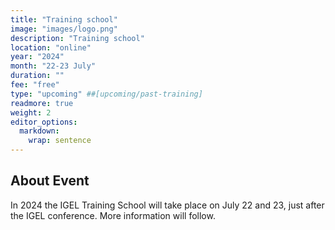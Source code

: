 ```yaml
---
title: "Training school"
image: "images/logo.png"
description: "Training school"
location: "online"
year: "2024"
month: "22-23 July"
duration: ""
fee: "free"
type: "upcoming" ##[upcoming/past-training]
readmore: true
weight: 2
editor_options: 
  markdown: 
    wrap: sentence
---
```


## About Event

In 2024 the IGEL Training School will take place on July 22 and 23, just after the IGEL conference. More information will follow.
